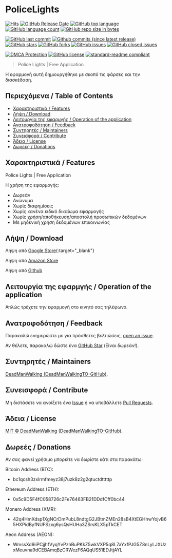 # PoliceLights

[![Hits](https://hits.sh/github.com/DeadManWalkingTO/PoliceLights.svg?style=plastic&label=HitCount)](../../)
[![GitHub Release Date](https://img.shields.io/github/release-date-pre/DeadManWalkingTO/PoliceLights.svg)](../../releases/latest)
[![GitHub top language](https://img.shields.io/github/languages/top/DeadManWalkingTO/PoliceLights.svg)](../../)
[![GitHub language count](https://img.shields.io/github/languages/count/DeadManWalkingTO/PoliceLights.svg)](../../)
[![GitHub repo size in bytes](https://img.shields.io/github/repo-size/DeadManWalkingTO/PoliceLights.svg)](../../)

[![GitHub last commit](https://img.shields.io/github/last-commit/DeadManWalkingTO/PoliceLights.svg)](../../)
[![Github commits (since latest release)](https://img.shields.io/github/commits-since/DeadManWalkingTO/PoliceLights/latest.svg)](../../)
[![GitHub stars](https://img.shields.io/github/stars/DeadManWalkingTO/PoliceLights.svg)](../../stargazers)
[![GitHub forks](https://img.shields.io/github/forks/DeadManWalkingTO/PoliceLights.svg)](../../network)
[![GitHub issues](https://img.shields.io/github/issues/DeadManWalkingTO/PoliceLights.svg)](../../issues)
[![GitHub closed issues](https://img.shields.io/github/issues-closed/DeadManWalkingTO/PoliceLights.svg)](../../issues)

[![DMCA Protection](https://img.shields.io/badge/DMCA-Protected-brightgreen.svg)](https://www.dmca.com/Takedowns.aspx?r=m)
[![GitHub license](https://img.shields.io/github/license/DeadManWalkingTO/PoliceLights.svg)](./LICENSE)
[![standard-readme compliant](https://img.shields.io/badge/readme%20style-standard-brightgreen.svg)](./README.md)

> Police Lights | Free Application

Η εφαρμογή αυτή δημιουργήθηκε με σκοπό τις φάρσες και την διασκέδαση.

## Περιεχόμενα / Table of Contents

- [Χαρακτηριστικά / Features](#χαρακτηριστικά--features)
- [Λήψη / Download](#λήψη--download)
- [Λειτουργία της εφαρμγής / Operation of the application](#λειτουργία-της-εφαρμγής--operation-of-the-application)
- [Ανατροφοδότηση / Feedback](#ανατροφοδότηση--feedback)
- [Συντηρητές / Maintainers](#συντηρητές--maintainers)
- [Συνεισφορά / Contribute](#συνεισφορά--contribute)
- [Άδεια / License](#άδεια--license)
- [Δωρεές / Donations](#δωρεές--donations)

## Χαρακτηριστικά / Features

Police Lights | Free Application

Η χρήση της εφαρμογής:
* Δωρεάν
* Ανώνυμα
* Χωρίς διαφημίσεις
* Χωρίς κανένα ειδικό δικαίωμα εφαρμογής
* Χωρίς χρήση/αποθήκευση/αποστολή προσωπικών δεδομένων
* Με μηδενική χρήση δεδομένων επικοινωνίας

## Λήψη / Download

Λήψη από [Google Store](https://play.google.com/store/apps/details?id=appinventor.ai_i_g_myridakis.PoliceLights){:target="_blank"}

Λήψη από [Amazon Store](https://www.amazon.com/gp/product/B0DV51GQGK)

Λήψη από [Github](https://raw.githubusercontent.com/DeadManWalkingTO/PoliceLights/main/PoliceLights.apk)

## Λειτουργία της εφαρμγής / Operation of the application

Απλώς τρέχετε την εφαρμογή στο κινητό σας τηλέφωνο.

## Ανατροφοδότηση / Feedback

Παρακαλώ ενημερώστε με για πρόσθετες βελτιώσεις, [open an issue](../../issues).

Αν θέλετε, παρακαλώ δώστε ένα [GitHub Star](../../stargazers) (Είναι δωρεάν!).

## Συντηρητές / Maintainers

[DeadManWalking (DeadManWalkingTO-GitHub)](https://github.com/DeadManWalkingTO).

## Συνεισφορά / Contribute

Μη διστάσετε να ανοίξετε ένα [Issue](../../issues/new) ή να υποβάλλετε [Pull Requests](../../pulls).

## Άδεια / License

[MIT © DeadManWalking (DeadManWalkingTO-GitHub)](./LICENSE).

## Δωρεές / Donations

Αν σας φανεί χρήσιμο μπορείτε να δωρίστε κάτι στα παρακάτω:

Bitcoin Address (BTC):
* bc1qcsh3zxlrmfmeyz38j7uzk8z2g2qtuctdtttttp

Ethereum Address (ETH):
* 0x5c9D5F4fC058726c2Fe76463FB21DDdfCff0bc44

Monero Address (XMR):
* 42q4HmXdsp1XgNCrDmPubL8ndtgG2JBtmZMEn28sB4XtEGHhwYojvB65HXPidByfNUFSzxg6ysQsHUHa3ZSrsKLX5pTkCET

Aeon Address (AEON):
* WmssXd9iiPCjjhfVyqYvPzhBuPKkZ5wkVXP5q8L7aYxfPJG5Z8nLyLJXUzxMeuvna9dCEBAmqBzCRWezF6AQqUS51EDJtjAYL


